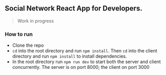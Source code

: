 ## Social Network React App for Developers.

> Work in progress


### How to run
- Clone the repo
- `cd` into the root directory and run `npm install`. Then `cd` into the client directory and run `npm install` to install dependencies.
- In the root directory run `npm run dev` to start both the server and client concurrently. The server is on port 8000; the client on port 3000